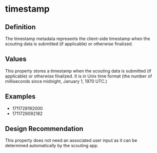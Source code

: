 # timestamp

## Definition
The timestamp metadata represents the client-side timestamp when the scouting data is submitted (if applicable) or otherwise finalized.

## Values
This property stores a timestamp when the scouting data is submitted (if applicable) or otherwise finalized.  It is in Unix time format (the number of milliseconds since midnight, January 1, 1970 UTC.)

## Examples
- 1711728192000
- 1711729092182

## Design Recommendation
This property does not need an associated user input as it can be determined automatically by the scouting app.